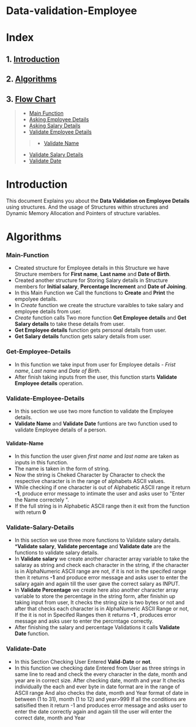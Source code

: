 # Data-validation-Employee
# Index
## 1. [Introduction](#Introduction)
## 2. [Algorithms](#Algorithms)
## 3. [Flow Chart](#Flow-Chart)


>* [Main Function](#Main-Function)
>* [Asking Employee Details](#Reading-Employee-Details)
>* [Asking Salary Details](#Reading-Salary-Details)
>* [Validate Employee Details](#Validate-Personal-Details)
>>* [Validate Name](#Validate-Name)
>* [Validate Salary Details](#Validate-Salary-Details)
>* [Validate Date](#Validate-Date)


# __Introduction__
This document Explains you about the __Data Validation on Employee Details__ using structures. 
And the usage of Structures within structures and Dynamic Memory Allocation and  Pointers of structure variables. 

# Algorithms
### Main-Function
* Created structure for Employee details in this Structure we have Structure members for __First name__, __Last name__ and __Date of Birth__.
* Created another structure for Storing Salary details in Structure members for __Initial salary__, __Percentage Increment__ and __Date of Joining__.
* In this Main Function we Call the functions to __Create__ and __Print__ the empolyee details.
* In _Create_ function we create the structure varaibles to take salary and employee details from user.
* _Create_ function calls Two more function __Get Employee details__ and __Get Salary details__ to take these details from user.
* __Get Employee details__ function gets personal details from user. 
* __Get Salary details__ function  gets salary details from user.
### Get-Employee-Details
* In this function we take input from user for Employee details - _Frist name_, _Last name_ and _Date of Birth_.
* After finish taking inputs from the user, this function starts __Validate Employee details__ operation.
### Validate-Employee-Details
* In this section we use two more function to validate the Employee details.
* __Validate Name__ and __Validate Date__ funtions are two function used to validate Employee details of a person.
#### Validate-Name
* In this function the user given _first name_ and _last name_ are taken as inputs in this function.
* The name is taken in the form of string.
* Now the string is Cheked Character by Character to check the respective character is in the range of alphabets ASCII values.
* While checking if one character is out of Alphabetic ASCII range it return __-1__, produce error message to intimate the user and asks user to "Enter the Name correctely ".
* If the full string is in Alphabetic ASCII range then it exit from the function with return __0__
### Validate-Salary-Details
* In this section we use three more functions to Validate salary details.
*__Validate salary__, __Validate percentage__ and __Validate date__ are the functions to validate salary details.
* In __Validate salary__ we create another character array variable to take the salaray as string and check each character in the string, if the character is in AlphaNumeric ASCII range are not, if it is not in the specifed range then it returns __-1__ and produce error message and asks user to enter the salary again and again till the user gave the correct salary as INPUT.
* In __Validate Percentage__ we create here also another character array variable to store the percentage in the string form, after finishin up taking input from user, It checks the string size is two bytes or not and after that checks each character is in AlphaNumeric ASCII Range or not, If the it is not in Specifed Ranges then it returns __-1__ , produces error message and asks user to enter the percrntage correctly.
* After finishing the salary and percentage Validations it calls __Validate Date__ function.
### Validate-Date
* In this Section Checking User Entered __Valid-Date__ or __not__.
* In this function we checking date Entered from User as three strings in same line to read and check the every character in the date, month and year are in correct size. 
After checking date, month and year It checks individually the each and ever byte in date format are in the range of  ASCII range
And also checks the date, month and Year format of date  in between (1 to 31), month (1 to 12) and year>999
If all the conditions are satisified then it return -1 and produces error message and asks user to enter the date correctly again and again till the user will enter the correct date, month and Year


